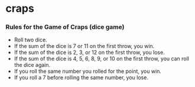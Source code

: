 # craps

### Rules for the Game of Craps (dice game)

- Roll two dice.
- If the sum of the dice is 7 or 11 on the first throw, you win.
- If the sum of the dice is 2, 3, or 12 on the first throw, you lose.
- If the sum of the dice is 4, 5, 6, 8, 9, or 10 on the first throw, you can roll the dice again.
- If you roll the same number you rolled for the point, you win.
- If you roll a 7 before rolling the same number, you lose.